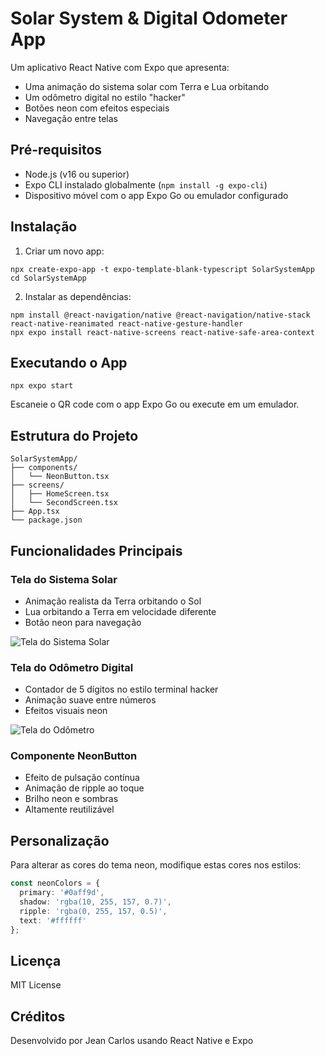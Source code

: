 # Solar System & Digital Odometer App

Um aplicativo React Native com Expo que apresenta:
- Uma animação do sistema solar com Terra e Lua orbitando
- Um odômetro digital no estilo "hacker"
- Botões neon com efeitos especiais
- Navegação entre telas

## Pré-requisitos

- Node.js (v16 ou superior)
- Expo CLI instalado globalmente (`npm install -g expo-cli`)
- Dispositivo móvel com o app Expo Go ou emulador configurado

## Instalação

1. Criar um novo app:

```shell
npx create-expo-app -t expo-template-blank-typescript SolarSystemApp
cd SolarSystemApp
```

2. Instalar as dependências:

```shell
npm install @react-navigation/native @react-navigation/native-stack react-native-reanimated react-native-gesture-handler
npx expo install react-native-screens react-native-safe-area-context
```

## Executando o App

```shell
npx expo start
```

Escaneie o QR code com o app Expo Go ou execute em um emulador.

## Estrutura do Projeto

```
SolarSystemApp/
├── components/
│   └── NeonButton.tsx
├── screens/
│   ├── HomeScreen.tsx
│   └── SecondScreen.tsx
├── App.tsx
└── package.json
```

## Funcionalidades Principais

### Tela do Sistema Solar
- Animação realista da Terra orbitando o Sol
- Lua orbitando a Terra em velocidade diferente
- Botão neon para navegação

![Tela do Sistema Solar](https://example.com/solar-system-screen.jpg)

### Tela do Odômetro Digital
- Contador de 5 dígitos no estilo terminal hacker
- Animação suave entre números
- Efeitos visuais neon

![Tela do Odômetro](https://example.com/odometer-screen.jpg)

### Componente NeonButton
- Efeito de pulsação contínua
- Animação de ripple ao toque
- Brilho neon e sombras
- Altamente reutilizável

## Personalização

Para alterar as cores do tema neon, modifique estas cores nos estilos:

```typescript
const neonColors = {
  primary: '#0aff9d',
  shadow: 'rgba(10, 255, 157, 0.7)',
  ripple: 'rgba(0, 255, 157, 0.5)',
  text: '#ffffff'
};
```

## Licença

MIT License

## Créditos

Desenvolvido por Jean Carlos usando React Native e Expo